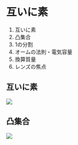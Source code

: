 # 互いに素

1. 互いに素
2. 凸集合
3. 1の分割
4. オームの法則・電気容量
5. 換算質量
6. レンズの焦点

## 互いに素

<img src="https://latex.codecogs.com/svg.image?\mathfrak{a}&space;&plus;&space;\mathfrak{b}&space;=&space;\{1\}">

## 凸集合

<img src="https://latex.codecogs.com/svg.image?x,y&space;\in&space;\boldsymbol{H},&space;0\leqslant&space;\lamda&space;\leqslant&space;1;\lamda&space;x&space;&plus;&space;(1-\lamda)y&space;/in&space;\boldsymbol{H}&space;" />


